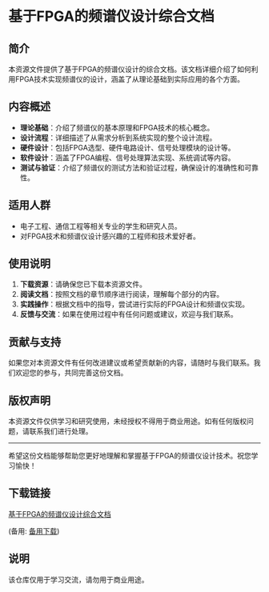 # 基于FPGA的频谱仪设计综合文档

## 简介

本资源文件提供了基于FPGA的频谱仪设计的综合文档。该文档详细介绍了如何利用FPGA技术实现频谱仪的设计，涵盖了从理论基础到实际应用的各个方面。

## 内容概述

- **理论基础**：介绍了频谱仪的基本原理和FPGA技术的核心概念。
- **设计流程**：详细描述了从需求分析到系统实现的整个设计流程。
- **硬件设计**：包括FPGA选型、硬件电路设计、信号处理模块的设计等。
- **软件设计**：涵盖了FPGA编程、信号处理算法实现、系统调试等内容。
- **测试与验证**：介绍了频谱仪的测试方法和验证过程，确保设计的准确性和可靠性。

## 适用人群

- 电子工程、通信工程等相关专业的学生和研究人员。
- 对FPGA技术和频谱仪设计感兴趣的工程师和技术爱好者。

## 使用说明

1. **下载资源**：请确保您已下载本资源文件。
2. **阅读文档**：按照文档的章节顺序进行阅读，理解每个部分的内容。
3. **实践操作**：根据文档中的指导，尝试进行实际的FPGA设计和频谱仪实现。
4. **反馈与交流**：如果在使用过程中有任何问题或建议，欢迎与我们联系。

## 贡献与支持

如果您对本资源文件有任何改进建议或希望贡献新的内容，请随时与我们联系。我们欢迎您的参与，共同完善这份文档。

## 版权声明

本资源文件仅供学习和研究使用，未经授权不得用于商业用途。如有任何版权问题，请联系我们进行处理。

---

希望这份文档能够帮助您更好地理解和掌握基于FPGA的频谱仪设计技术。祝您学习愉快！

## 下载链接
[基于FPGA的频谱仪设计综合文档](https://pan.quark.cn/s/ab7252fdec70) 

(备用: [备用下载](https://pan.baidu.com/s/1lB6-l9-XE1etRTX8FrmL5w?pwd=1234))

## 说明

该仓库仅用于学习交流，请勿用于商业用途。
